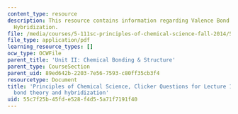 ```yaml
---
content_type: resource
description: This resource contains information regarding Valence Bond Theory and
  Hybridization.
file: /media/courses/5-111sc-principles-of-chemical-science-fall-2014/55c7f25b45fde528f4d55a71f7191f40_MIT5_111F14_Lec14Clkr.pdf
file_type: application/pdf
learning_resource_types: []
ocw_type: OCWFile
parent_title: 'Unit II: Chemical Bonding & Structure'
parent_type: CourseSection
parent_uid: 89ed642b-2203-7e56-7593-c80ff35cb3f4
resourcetype: Document
title: 'Principles of Chemical Science, Clicker Questions for Lecture 14: Valence
  bond theory and hybridization'
uid: 55c7f25b-45fd-e528-f4d5-5a71f7191f40
---
```

